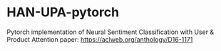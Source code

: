 # HAN-UPA-pytorch
Pytorch implementation of Neural Sentiment Classification with User &amp; Product Attention paper: https://aclweb.org/anthology/D16-1171
